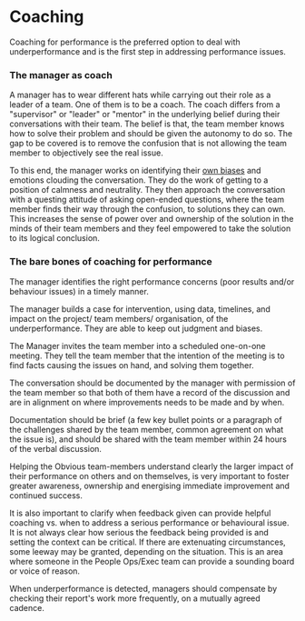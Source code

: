 # Coaching

Coaching for performance is the preferred option to deal with underperformance and is the first step in addressing performance issues.

### The manager as coach 

A manager has to wear different hats while carrying out their role as a leader of a team. One of them is to be a coach. The coach differs from a "supervisor" or "leader" or "mentor" in the underlying belief during their conversations with their team. The belief is that, the team member knows how to solve their problem and should be given the autonomy to do so. The gap to be covered is to remove the confusion that is not allowing the team member to objectively see the real issue. 

To this end, the manager works on identifying their [own biases](https://www.boardofinnovation.com/blog/16-cognitive-biases-that-kill-innovative-thinking/) and  emotions clouding the conversation. They do the work of getting to a position of calmness and neutrality. They then approach the conversation with a questing attitude of asking open-ended questions, where the team member finds their way through the confusion, to solutions they can own. This increases the sense of power over and ownership of the solution in the minds of their team members and they feel empowered to take the solution to its logical conclusion. 

### The bare bones of coaching for performance 

The manager identifies the right performance concerns \(poor results and/or behaviour issues\) in a timely manner. 

The manager builds a case for intervention, using data, timelines, and impact on the project/ team members/ organisation, of the underperformance. They are able to keep out judgment and biases. 

The Manager invites the team member into a scheduled one-on-one meeting. They tell the team member that the intention of the meeting is to find facts causing the issues on hand, and solving them together. 

The conversation should be documented by the manager with permission of the  team member so that both of them have a record of the discussion and are in alignment on where improvements needs to be made and by when. 

Documentation should be brief \(a few key bullet points or a paragraph of the challenges shared by the team member, common agreement on what the issue is\), and should be shared with the team member within 24 hours of the verbal discussion.

Helping the Obvious team-members understand clearly the larger impact of their  performance on others and on themselves, is very important to foster greater awareness, ownership and energising immediate improvement and continued success. 

It is also important to clarify when feedback given can provide helpful coaching vs. when to address a serious performance or behavioural issue. It is not always clear how serious the feedback being provided is and setting the context can be critical. If there are extenuating circumstances, some leeway may be granted, depending on the situation. This is an area where someone in the People Ops/Exec team can provide a sounding board or voice of reason.

When underperformance is detected, managers should compensate by checking their report's work more frequently, on a mutually agreed cadence.

